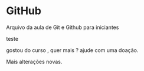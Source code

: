 # GitHub
Arquivo da aula de Git e Github para iniciantes

teste

gostou do curso , quer mais ? ajude com uma doação.

Mais alterações novas.
